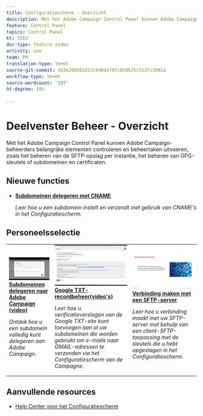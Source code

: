 ```yaml
---
title: Configuratiescherm - Overzicht
description: Met het Adobe Campaign Control Panel kunnen Adobe Campaign-beheerders belangrijke elementen controleren en beheertaken uitvoeren, zoals het beheren van de SFTP-opslag per instantie, het beheren van GPG-sleutels of subdomeinen en certificaten.
feature: Control Panel
topics: Control Panel
kt: 3262
doc-type: feature video
activity: use
team: PM
translation-type: tm+mt
source-git-commit: 422e29d281d23c6d0da70fc85d625c3137c3081a
workflow-type: tm+mt
source-wordcount: '197'
ht-degree: 18%

---
```


# Deelvenster Beheer - Overzicht

Met het Adobe Campaign Control Panel kunnen Adobe Campaign-beheerders belangrijke elementen controleren en beheertaken uitvoeren, zoals het beheren van de SFTP-opslag per instantie, het beheren van GPG-sleutels of subdomeinen en certificaten.

## Nieuwe functies

* **[Subdomeinen delegeren met CNAME](/help/control-panel-tutorials/subdomains-and-certificates/delegating-subdomains-using-cname.md)**

   *Leer hoe u een subdomein instelt en verzendt met gebruik van CNAME&#39;s in het Configuratiescherm.*

## Personeelsselectie

<table>
<tr>
  <td>
    <a href="./subdomains-and-certificates/subdomain-delegation.md"> 
      <img alt="Subdomeinen delegeren naar Adobe Campaign (video)" src="./assets/31390.jpg"/>
    </a>
    <div>
      <a href="./subdomains-and-certificates/subdomain-delegation.md">
    <strong>Subdomeinen delegeren naar Adobe Campaign (video)</strong>
    </a>
    </div>
    <p>
    <em>Ontdek hoe u een subdomein volledig kunt delegeren aan Adobe Campaign.</em>
    <p>
  </td>
   <td>
    <a href="./subdomains-and-certificates/google-txt-record-management.md">
      <img alt="Google TXT-recordbeheer (video's)" src="./assets/32369.jpg" />
    </a>
    <div>
    <a href="./subdomains-and-certificates/google-txt-record-management.md">
    <strong>Google TXT-recordbeheer(video's)</strong>
    </a>
    </div>
    <p>
    <em> Leer hoe u verificatieverslagen van de Google TXT-site kunt toevoegen aan al uw subdomeinen die worden gebruikt om e-mails naar GMAIL-adressen te verzenden via het Configuratiescherm van de Campagne.</em>
    <p>
  </td>
  <td>
    <a href="./sftp-management/connect-to-sftp-server.md">
      <img alt="Verbinding maken met een SFTP-server" src="./assets/27263.jpg" />
    </a>
    <div>
      <a href="./sftp-management/connect-to-sftp-server.md">
    <strong>Verbinding maken met een SFTP-server</strong>
    </a>
    </div>
    <p>
    <em>Leer hoe u verbinding maakt met uw SFTP-server met behulp van een client-SFTP-toepassing met de sleutels die u hebt opgeslagen in het Configuratiescherm. </em>
    <p>
  </td>
</tr>
</table>

## Aanvullende resources

* [Help Center voor het Configuratiescherm](https://docs.adobe.com/content/help/nl-NL/control-panel/using/control-panel-home.html)
